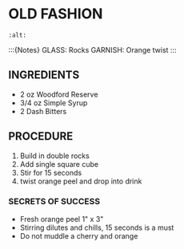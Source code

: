 # OLD FASHION


```{image} ../images/
:alt: 
```

:::{Notes}
GLASS: Rocks
GARNISH: Orange twist
:::

## INGREDIENTS
* 2 oz      Woodford Reserve
* 3/4 oz    Simple Syrup
* 2 Dash    Bitters

## PROCEDURE
1. Build in double rocks
2. Add single square cube
3. Stir for 15 seconds
4. twist orange peel and drop into drink

### SECRETS OF SUCCESS
* Fresh orange peel 1" x 3"
* Stirring dilutes and chills, 15 seconds is a must
* Do not muddle a cherry and orange
